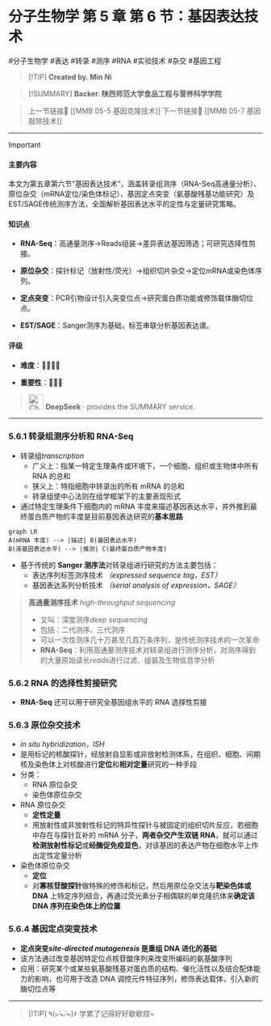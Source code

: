 # 分子生物学 第 5 章 第 6 节：基因表达技术
#分子生物学 #表达 #转录 #测序 #RNA #实验技术 #杂交 #基因工程 


> [!TIP] **Created by. Min Ni**

> [!SUMMARY] **Backer. 陕西师范大学食品工程与营养科学学院**

> 上一节链接🔗 [[MMB 05-5 基因克隆技术]]
> 下一节链接🔗 [[MMB 05-7 基因敲除技术]]

---

> [!IMPORTANT] 
> 
> #### 主要内容
> 
> 本文为第五章第六节“基因表达技术”，涵盖转录组测序（RNA-Seq高通量分析）、原位杂交（mRNA定位/染色体标记）、基因定点突变（氨基酸残基功能研究）及EST/SAGE传统测序方法，全面解析基因表达水平的定性与定量研究策略。
> 
> #### 知识点
> 
> - **RNA-Seq**：高通量测序→Reads组装→差异表达基因筛选；可研究选择性剪接。
>     
> - **原位杂交**：探针标记（放射性/荧光）→组织切片杂交→定位mRNA或染色体序列。
>     
> - **定点突变**：PCR引物设计引入突变位点→研究蛋白质功能或修饰载体酶切位点。
>     
> - **EST/SAGE**：Sanger测序为基础，标签串联分析基因表达谱。
>     
> 
> #### 评级
> 
> - **难度**：🌿🌿🌿🌿
>     
> - **重要性**：🌟🌟🌟
>
>><img src="https://img.icons8.com/?size=100&id=YWOidjGxCpFW&format=png&color=000000" alt="ChatGPT Icon" width="30" height="30" style="margin-bottom: -7px;"> **DeepSeek** · provides the SUMMARY service.

---
### 5.6.1 转录组测序分析和 RNA-Seq
- 转录组*transcription*
	- 广义上：指某一特定生理条件或环境下，一个细胞、组织或生物体中所有 RNA 的总和
	- 狭义上：特指细胞中转录出的所有 mRNA 的总和
	- 转录组使中心法则在组学框架下的主要表现形式
- 通过特定生理条件下细胞内的 mRNA 丰度来描述基因表达水平，并外推到最终蛋白质产物的丰度是目前基因表达研究的**基本思路**

```mermaid
graph LR
A(mRNA 丰度) --> |描述| B(基因表达水平)
B(液基因表达水平) --> |推测| C(最终蛋白质产物丰度)
```

- 基于传统的 **Sanger 测序法**对转录组进行研究的方法主要包括：
	- 表达序列标签测序技术 *（expressed sequence tag，EST）*
	- 基因表达系列分析技术 *（serial analysis of expression，SAGE）*

 > **高通量测序技术** *high-throughput sequencing*
 > - 又叫：深度测序*deep sequencing*
 > - 包括：二代测序、三代测序
 > - 可以一次性测序几十万甚至几百万条序列，是传统测序技术的一次革命
 > - **RNA-Seq**：利用高通量测序技术对转录组进行测序分析，对测序得到的大量原始读长*reads*进行过滤、组装及生物信息学分析

### 5.6.2 RNA 的选择性剪接研究
- **RNA-Seq** 还可以用于研究全基因组水平的 RNA 选择性剪接

### 5.6.3 原位杂交技术
- *in situ hybridization，ISH*
- 是用标记的核酸探针，经放射自显影或非放射检测体系，在组织、细胞、间期核及染色体上对核酸进行**定位**和**相对定量**研究的一种手段
- 分类：
	- RNA 原位杂交
	- 染色体原位杂交
- RNA 原位杂交
	- **定性定量**
	- 用放射性或非放射性标记的特异性探针与被固定的组织切片反应，若细胞中存在与探针互补的 mRNA 分子，**两者杂交产生双链 RNA**，就可以通过**检测放射性标记**或**经酶促免疫显色**，对该基因的表达产物在细胞水平上作出定性定量分析
- 染色体原位杂交
	- **定位**
	- 对**寡核苷酸探针**做特殊的修饰和标记，然后用原位杂交法与**靶染色体或 DNA** 上特定序列结合，再通过荧光素分子相偶联的单克隆抗体来**确定该 DNA 序列在染色体上的位置**

### 5.6.4 基因定点突变技术
- **定点突变*site-directed mutagenesis* 是重组 DNA 进化的基础**
- 该方法通过改变基因特定位点核苷酸序列来改变所编码的氨基酸序列
- 应用：研究某个或某些氨基酸残基对蛋白质的结构、催化活性以及结合配体能力的影响，也可用于改造 DNA 调控元件特征序列，修饰表达载体，引入新的酶切位点等

---
> [!TIP] ٩(๑˃̵ᴗ˂̵๑)۶ 学累了记得好好歇歇捏~
